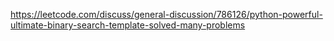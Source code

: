 https://leetcode.com/discuss/general-discussion/786126/python-powerful-ultimate-binary-search-template-solved-many-problems
